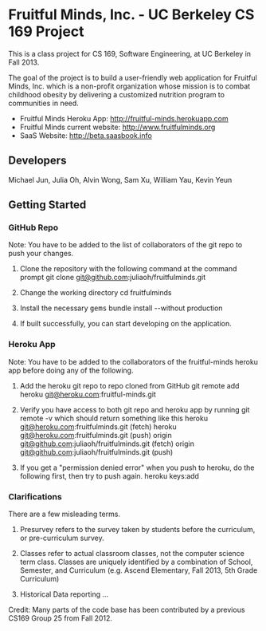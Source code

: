 # Fruitful Minds, Inc. - UC Berkeley CS 169 Project

This is a class project for CS 169, Software Engineering, at UC Berkeley in Fall 2013.

The goal of the project is to build a user-friendly web application for Fruitful Minds, Inc. which is a non-profit organization whose mission is to combat childhood obesity by delivering a customized nutrition program to communities in need.

* Fruitful Minds Heroku App: http://fruitful-minds.herokuapp.com
* Fruitful Minds current website: http://www.fruitfulminds.org
* SaaS Website: http://beta.saasbook.info

## Developers
Michael Jun, Julia Oh, Alvin Wong, Sam Xu, William Yau, Kevin Yeun

## Getting Started
### GitHub Repo

Note: You have to be added to the list of collaborators of the git repo to push your changes.

1. Clone the repository with the following command at the command prompt
       git clone git@github.com:juliaoh/fruitfulminds.git

2. Change the working directory
       cd fruitfulminds

3. Install the necessary <tt>gems</tt>
       bundle install --without production

4. If built successfully, you can start developing on the application.

### Heroku App

Note: You have to be added to the collaborators of the fruitful-minds heroku app before doing any of the following.

1. Add the heroku git repo to repo cloned from GitHub
      git remote add heroku git@heroku.com:fruitful-minds.git

2. Verify you have access to both git repo and heroku app by running
      git remote -v
    which should return something like this
      heroku  git@heroku.com:fruitfulminds.git (fetch)
      heroku  git@heroku.com:fruitfulminds.git (push)
      origin  git@github.com:juliaoh/fruitfulminds.git (fetch)
      origin  git@github.com:juliaoh/fruitfulminds.git (push)

3. If you get a "permission denied error" when you push to heroku, do the following first, then try to push again.
      heroku keys:add

### Clarifications

There are a few misleading terms.

1. Presurvey refers to the survey taken by students before the curriculum, or pre-curriculum survey.

2. Classes refer to actual classroom classes, not the computer science term class. Classes are uniquely identified by a combination of School, Semester, and Curriculum (e.g. Ascend Elementary, Fall 2013, 5th Grade Curriculum)

3. Historical Data reporting ...

Credit: Many parts of the code base has been contributed by a previous CS169 Group 25 from Fall 2012.
